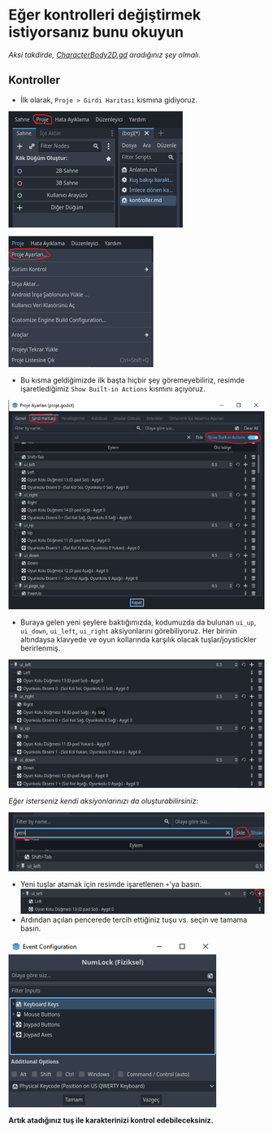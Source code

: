 # Eğer kontrolleri değiştirmek istiyorsanız bunu okuyun
*Aksi takdirde, [CharacterBody2D.gd](CharacterBody2D.gd) aradığınız şey olmalı.*
## Kontroller
- İlk olarak, `Proje > Girdi Haritası` kısmına gidiyoruz.

![Proje](image.png)

![Proje > Girdi Haritası](image-1.png)
- Bu kısma geldiğimizde ilk başta hiçbir şey göremeyebiliriz, resimde işaretlediğimiz `Show Built-in Actions` kısmını açıyoruz.

![Girdi Haritası kısmı](image-2.png)
- Buraya gelen yeni şeylere baktığımızda, kodumuzda da bulunan `ui_up`, `ui_down`, `ui_left`, `ui_right` aksiyonlarını görebiliyoruz. Her birinin altındaysa klavyede ve oyun kollarında karşılık olacak tuşlar/joystickler berirlenmiş. 

![Kontroller](image-3.png)

*Eğer isterseniz kendi aksiyonlarınızı da oluşturabilirsiniz:*

![Kendi aksiyonunu oluşturma](image-4.png)

- Yeni tuşlar atamak için resimde işaretlenen `+`'ya basın.
![Yeni tuş atama](image-5.png)
- Ardından açılan pencerede tercih ettiğiniz tuşu vs. seçin ve tamama basın.

![Tuş seçimi](image-6.png)

**Artık atadığınız tuş ile karakterinizi kontrol edebileceksiniz.**